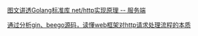 [图文讲透Golang标准库 net/http实现原理 -- 服务端](https://mp.weixin.qq.com/s/BZKpdm9qqbMoLGc1OmqYyg)

[通过分析gin、beego源码，读懂web框架对http请求处理流程的本质](https://mp.weixin.qq.com/s/rTHNmhBPoL0lTVJsLmU8SA)